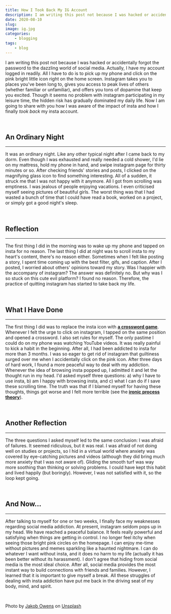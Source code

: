 ```yaml
---
title: How I Took Back My IG Account
description: I am writing this post not because I was hacked or accidentally forgot the password to the dazzling world of social media. Actually, I have my account logged in readily.
date: 2020-08-10
slug: 
image: ig.jpg
categories:
    - blogging
tags:
    - blog
---
```


I am writing this post not because I was hacked or accidentally forgot the password to the dazzling world of social media. Actually, I have my account logged in readily. All I have to do is to pick up my phone and click on the pink bright little icon right on the home screen. Instagram takes you to places you've been long to, gives you access to peak lives of others (whether familiar or unfamiliar), and offers you tons of dopamine that keep you excited. Though it seems no problem with instagram participating in my leisure time, the hidden risk has gradually dominated my daily life. Now I am going to share with you how I was aware of the impact of insta and how I finally *took back* my insta account.

&nbsp;

## An Ordinary Night

---

It was an ordinary night. Like any other typical night after I came back to my dorm. Even though I was exhausted and really needed a cold shower, I'd lie on my mattress, hold my phone in hand, and swipe instagram page for thirty minutes or so. After checking friends' stories and posts, I clicked on the magnifying glass icon to find something interesting. All of a sudden, it struck me that I was not happy with it anymore. All I got from scrolling was emptiness. I was jealous of people enjoying vacations. I even criticised myself seeing pictures of beautiful girls. The worst thing was that I had wasted a bunch of time that I could have read a book, worked on a project, or simply got a good night's sleep.

&nbsp;

## Reflection

---

The first thing I did in the morning was to wake up my phone and tapped on insta for no reason. The last thing I did at night was to scroll insta to my heart's content, there's no reason either. Sometimes when I felt like posting a story, I spent time coming up with the best filter, gifs, and caption. After I posted, I worried about others' opinions toward my story. Was I happier with the accompany of instagram? The answer was definitely no. But why was I so stuck on this cute evil platform? I found no reason. Therefore, the practice of quitting instagram has started to take back my life.

&nbsp;

## What I Have Done

---

The first thing I did was to replace the insta icon with [**<u>a crossword game</u>**](https://apps.apple.com/us/app/new-york-times-crossword/id307569751). Whenever I felt the urge to click on instagram, I tapped on the same position and opened a crossword. I also set rules for myself. The only pastime I could do on my phone was watching YouTube videos. It was really painful to kick a habit in the beginning. After all, I had been addicted to insta for more than 3 months. I was so eager to get rid of instagram that guiltiness surged over me when I accidentally click on the pink icon. After three days of hard work, I found a more peaceful way to deal with my addiction. Whenever the idea of browsing insta popped up, I admitted it and let the thought run in my head. I'd asked myself three questions: a) why I have to use insta, b) am I happy with browsing insta, and c) what I can do if I save these scrolling time. The truth was that if I blamed myself for having these thoughts, things got worse and I felt more terrible (see the [**<u>ironic process theory</u>**](https://en.wikipedia.org/wiki/Ironic_process_theory)). 

&nbsp;

## Another Reflection

---

The three questions I asked myself led to the same conclusion: I was afraid of failures. It seemed ridiculous, but it was real. I was afraid of not doing well on studies or projects, so I hid in a virtual world where anxiety was covered by eye-catching pictures and videos (although they did bring much more anxiety that I was not aware of). Gliding the smooth turf was way more soothing than thinking or solving problems. I could have kept this habit and lived happily (but boringly). However, I was not satisfied with it, so the loop kept going. 

&nbsp;

## And Now...

---

After talking to myself for one or two weeks, I finally face my weaknesses regarding social media addiction. At present, instagram seldom pops up in my head. We have reached a peaceful balance. It feels really powerful and satisfying when things are getting in control. I no longer feel itchy when seeing those bright pink circles on the homepage. I can enjoy me-time without pictures and memes sparkling like a haunted nightmare. I can do whatever I want without insta, and it does no harm to my life (actually it has been better without its harassment). I don't agree that hiding from social media is the most ideal choice. After all, social media provides the most instant way to build connections with friends and families. However, I learned that it is important to give myself a break. All these struggles of dealing with insta addiction have put me back in the driving seat of my body, mind, and spirit.

&nbsp;

<span>Photo by <a href="https://unsplash.com/@jakobowens1?utm_source=unsplash&amp;utm_medium=referral&amp;utm_content=creditCopyText">Jakob Owens</a> on <a href="https://unsplash.com/s/photos/instagram?utm_source=unsplash&amp;utm_medium=referral&amp;utm_content=creditCopyText">Unsplash</a></span>